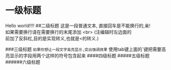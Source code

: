 # 一级标题
Hello world!!!!
##二级标题
这是一段普通文本,
直接回车是不能换行的,亲!<br>
如果需要换行请在需要换行的末尾添加 \<br>    (注编辑时左边面的<br>前加了反斜杠\,目的是实现转义,也就是<的转义.)

###三级标题
`如果你想让一段文字高亮显示,突出强调效果`
使用tab键上面的`键把需要高亮显示的字段用两个这样的符号包含起来
####四级标题
#####五级标题
######六级标题
